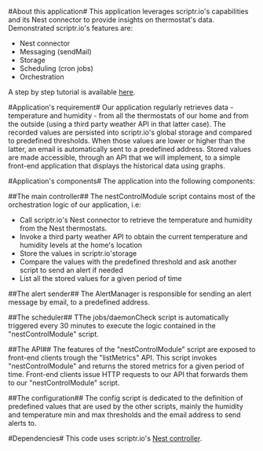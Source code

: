 #About this application#
This application leverages scriptr.io's capabilities and its Nest connector to provide insights on thermostat's data.
Demonstrated scriptr.io's features are:
- Nest connector
- Messaging (sendMail)
- Storage
- Scheduling (cron jobs)
- Orchestration

A step by step tutorial is available [here](https://blog.scriptr.io/category/tutorials/).

#Application's requirement#
Our application regularly retrieves data - temperature and humidity - from all the thermostats of our home and from the outside (using a third party weather API in that latter case). 
The recorded values are persisted into scriptr.io's global storage and compared to predefined thresholds. When those values are lower or higher than the latter, an email is automatically sent to a predefined address. 
Stored values are made accessible, through an API that we will implement, to a simple front-end application that displays the historical data using graphs.

#Application's components#
The application into the following components:

##The main controller##
The nestControlModule script contains most of the orchestration logic of our application, i.e:
- Call scriptr.io's Nest connector to retrieve the temperature and humidity from the Nest thermostats.
- Invoke a third party weather API to obtain the current temperature and humidity levels at the home's location
- Store the values in scriptr.io'storage
- Compare the values with the predefined threshold and ask another script to send an alert if needed
- List all the stored values for a given period of time

##The alert sender##
The AlertManager is responsible for sending an alert message by email, to a predefined address.

##The scheduler##
TThe jobs/daemonCheck script is automatically triggered every 30 minutes to execute the logic contained in the "nestControlModule" script.

##The API##
The features of the "nestControlModule" script are exposed to front-end clients trough the "listMetrics" API.
This script invokes "nestControlModule" and returns the stored metrics for a given period of time. 
Front-end clients issue HTTP requests to our API that forwards them to our "nestControlModule" script.

##The configuration##
The config script is dedicated to the definition of predefined values that are used by the other scripts, mainly the humidity and temperature min and max thresholds and the email address to send alerts to.

#Dependencies#
This code uses scriptr.io's [Nest controller](https://github.com/scriptrdotio/libraries/tree/master/scripts/nest). 